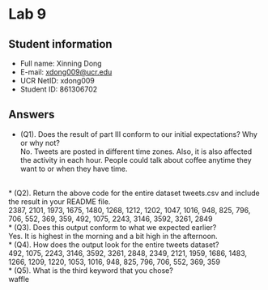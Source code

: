 # Lab 9

## Student information
* Full name: Xinning Dong
* E-mail: xdong009@ucr.edu
* UCR NetID: xdong009
* Student ID: 861306702

## Answers

* (Q1). Does the result of part III conform to our initial expectations? Why or why not?<br />
No. Tweets are posted in different time zones. Also, it is also affected the activity in each hour. People could talk about coffee anytime they want to or when they have time.
<br />
* (Q2). Return the above code for the entire dataset tweets.csv and include the result in your README file.<br />
 2387, 2101, 1973, 1675, 1480, 1268, 1212, 1202, 1047, 1016, 948, 825, 796, 706, 552, 369, 359, 492, 1075, 2243, 3146, 3592, 3261, 2849<br />
* (Q3). Does this output conform to what we expected earlier?<br />
Yes. It is highest in the morning and a bit high in the afternoon.<br />
* (Q4). How does the output look for the entire tweets dataset?<br />
492, 1075, 2243, 3146, 3592, 3261, 2848, 2349, 2121, 1959, 1686, 1483, 1266, 1209, 1220, 1053, 1016, 948, 825, 796, 706, 552, 369, 359<br />
* (Q5). What is the third keyword that you chose?<br />
waffle<br />
